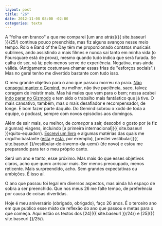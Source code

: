 ```yaml
---
layout: post
title: "26"
date: 2012-11-08 08:00 -02:00
categories: texto
---
```

A "folha em branco" a que me comparei [um ano atrás]({{ site.baseurl }}/25/) continua pouco preenchida, mas fiz alguns avanços nesse meio tempo. Rdio e Band of the Day têm me proporcionado contatos musicais sublimes, ando assistindo a mais filmes e nunca saí tanto em minha vida (o Foursquare está de prova), mesmo quando tudo indica que será furada. Se calha de ser, vá lá; pelo menos serve de experiência. Negativa, mas ainda válida. (Antigamente costumava chamar essas frias de "esforços sociais".) Mas no geral tenho me divertido bastante com tudo isso.

O meu grande objetivo para o ano que passou morreu na praia. [Não consegui manter o Gemind](https://gemindarquivo.wordpress.com/2012/03/14/mudancas-importantes-gemind/), ou melhor, não tive paciência, saco, talvez coragem de insistir mais. Mas há males que vem para o bem; nessa acabei [indo parar no Gizmodo](http://www.gizmodo.com.br/ola-rodrigo-ghedin-seja-bem-vindo-ao-gizmodo/) e tem sido o trabalho mais fantástico que já tive. O mais cansativo, também, mas o mais desafiador e recompensador, de longe. É bom fazer parte daquilo. Do Gemind sobrou o xodó de toda a equipe, o podcast, sempre com novos episódios aos domingos.

Além de sair mais, ou melhor, de _começar_ a sair, descobri o gosto por (e fiz algumas) viagens, incluindo [a primeira internacional]({{ site.baseurl }}/quito-equador/). [Escrevi um livro](http://www.gizmodo.com.br/com-voces-montando-os-blocos-o-guia-completo-do-windows-8-o-primeiro-livro-review-do-gizmodo-brasil/) e algumas matérias das quais me orgulho bastante ([esta](http://www.gizmodo.com.br/como-a-seguranca-online-afeta-seu-perfil-no-facebook-os-trocados-da-sua-conta-corrente-e-a-paz-mundial-tudo-ao-mesmo-tempo/) e [esta](http://www.gizmodo.com.br/review-galaxy-s-ii-lite/), por exemplo), [prestei vestibular]({{ site.baseurl }}/vestibular-de-inverno-da-uem/) (de novo) e estou me preparando para ter o meu próprio canto.

Será um ano e tanto, esse próximo. Mas mais do que esses objetivos claros, acho que quero arriscar mais. Ser menos preocupado, menos reticente. Mais surpreendido, acho. Sem grandes expectativas ou ambições. É isso aí.

O ano que passou foi legal em diversos aspectos, mas ainda há espaço de sobra a ser preenchido. Que nos meus 26 me falte tempo, de preferência por causa de coisas divertidas.

Hoje é meu aniversário (obrigado, obrigado), faço 26 anos. É o terceiro ano em que publico esse misto de reflexão do ano que passou e metas para o que começa. Aqui estão os textos dos [24]({{ site.baseurl }}/24/) e [25]({{ site.baseurl }}/25/).
